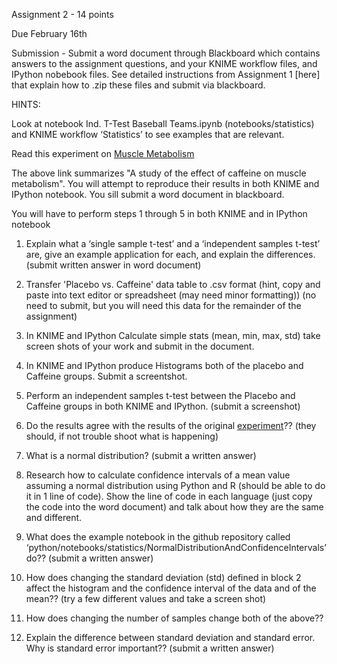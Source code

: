 Assignment 2 - 14 points

Due February 16th

Submission - Submit a word document through Blackboard which contains answers to the assignment questions, and your KNIME workflow files, and IPython nobebook files. See detailed instructions from Assignment 1 [here] that explain how to .zip these files and submit via blackboard.     

HINTS:    

Look at notebook Ind. T-Test Baseball Teams.ipynb (notebooks/statistics) and KNIME workflow ‘Statistics’ to see examples that are relevant. 

Read this experiment on [Muscle Metabolism](http://learntech.uwe.ac.uk/da/Default.aspx?pageid=1438)  

The above link summarizes "A study of the effect of caffeine on muscle metabolism".  You will attempt to reproduce their results in both KNIME and IPython notebook. You sill submit a word document in blackboard.  

You will have to perform steps 1 through 5 in both KNIME and in IPython notebook

1.  Explain what a ‘single sample t-test’ and a ‘independent samples t-test’ are, give an example application for each, and explain the differences.  (submit written answer in word document)
1.  Transfer 'Placebo vs. Caffeine' data table to .csv format (hint, copy and paste into text editor or spreadsheet (may need minor formatting)) (no need to submit, but you will need this data for the remainder of the assignment) 
2.  In KNIME and IPython Calculate simple stats (mean, min, max, std) take screen shots of your work and submit in the document. 
3. In KNIME and IPython produce Histograms both of the placebo and Caffeine groups. Submit a screentshot. 
4.  Perform an independent samples t-test between the Placebo and Caffeine groups in both KNIME and IPython. (submit a screenshot)
 5.  Do the results agree with the results of the original [experiment](http://learntech.uwe.ac.uk/da/Default.aspx?pageid=1438)?? (they should, if not trouble shoot what is happening)
6.  What is a normal distribution? (submit a written answer)


7.   Research how to calculate confidence intervals of a mean value assuming a normal distribution using Python and R (should be able to do it in 1 line of code).  Show the line of code in each language (just copy the code into the word document) and talk about how they are the same and different. 
8.  What does the example notebook in the github repository called ‘python/notebooks/statistics/NormalDistributionAndConfidenceIntervals’ do?? (submit a written answer)
9.  How does changing the standard deviation (std) defined in block 2 affect the histogram and the confidence interval of the data and of the mean?? (try a few different values and take a screen shot)
9.  How does changing the number of samples change both of the above??  
10. Explain the difference between standard deviation and standard error.  Why is standard error important??  (submit a written answer)